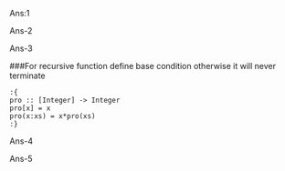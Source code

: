 Ans:1





Ans-2






Ans-3


###For recursive function define base condition otherwise it will never terminate
```
:{
pro :: [Integer] -> Integer
pro[x] = x
pro(x:xs) = x*pro(xs)
:}
```




Ans-4





Ans-5
